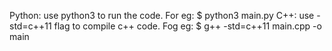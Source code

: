 Python: use python3 to run the code. For eg: $ python3 main.py
C++: use -std=c++11 flag to compile c++ code. Fog eg: $ g++ -std=c++11 main.cpp -o main
